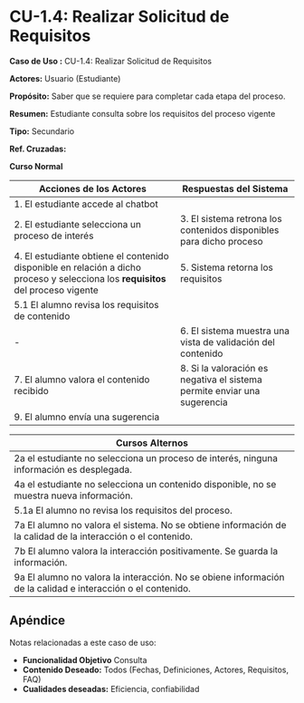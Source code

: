 # CU-1.4: Realizar Solicitud de Requisitos

**Caso de Uso :** CU-1.4: Realizar Solicitud de Requisitos

**Actores:** Usuario (Estudiante)

**Propósito:** Saber que se requiere para completar cada etapa del proceso.

**Resumen:** Estudiante consulta sobre los requisitos del proceso vigente

**Tipo:** Secundario

**Ref. Cruzadas:**

**Curso Normal**

|Acciones de los Actores| Respuestas del Sistema|
|---|---|
|1. El estudiante accede al chatbot | |
|2. El estudiante selecciona un proceso de interés| 3. El sistema retrona los contenidos disponibles para dicho proceso|
|4. El estudiante obtiene el contenido disponible en relación a dicho proceso y selecciona los **requisitos** del proceso vigente | 5. Sistema retorna los requisitos |
|5.1 El alumno revisa los requisitos de contenido 
|-|6. El sistema muestra una vista de validación del contenido |
|7. El alumno valora el contenido recibido| 8. Si la valoración es negativa el sistema permite enviar una sugerencia |
|9. El alumno envía una sugerencia |


|Cursos Alternos|
|---|
|2a el estudiante no selecciona un proceso de interés, ninguna información es desplegada.|
|4a el estudiante no selecciona un contenido disponible, no se muestra nueva información. |
|5.1a El alumno no revisa los requisitos del proceso.
|7a El alumno no valora el sistema. No se obtiene información de la calidad de la interacción o el contenido. |
|7b El alumno valora la interacción positivamente. Se guarda la información.|
|9a El alumno no valora la interacción. No se obiene información de la calidad e interacción o el contenido.


## Apéndice
Notas relacionadas a este caso de uso:
- **Funcionalidad Objetivo** Consulta 
- **Contenido Deseado:** Todos (Fechas, Definiciones, Actores, Requisitos, FAQ) 
- **Cualidades deseadas:** Eficiencia, confiabilidad

